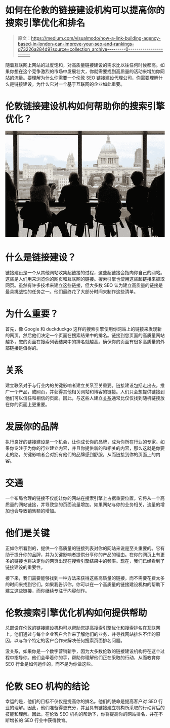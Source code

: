 # 如何在伦敦的链接建设机构可以提高你的搜索引擎优化和排名

> 原文：<https://medium.com/visualmodo/how-a-link-building-agency-based-in-london-can-improve-your-seo-and-rankings-d73226a284d9?source=collection_archive---------0----------------------->

随着互联网上网站的过度饱和，对高质量链接建设的需求比以往任何时候都高。如果你想在这个竞争激烈的市场中发展壮大，你就需要找到高质量的活动来增加你网站的流量。要理解为什么你需要一个伦敦 SEO 链接建设代理公司，你需要理解什么是链接建设，为什么它对一个基于互联网的企业如此重要。

# 伦敦链接建设机构如何帮助你的搜索引擎优化？

![](img/db7ddaf2705cbdf8db5cb5bce09acd15.png)

# 什么是链接建设？

链接建设是一个从其他网站收集超链接的过程，这些超链接会指向你自己的网站。这些是人们用来浏览你的网页和互联网的链接。搜索引擎也使用这些超链接来抓取网页。虽然有许多技术来建立这些链接，但大多数 SEO 认为建立高质量的链接是最具挑战性的任务之一。他们最终花了大部分时间来制作这些清单。

# 为什么重要？

首先，像 Google 和 duckduckgo 这样的搜索引擎使用你网站上的链接来发现新的网页。然后他们决定一个页面在搜索结果中的排名。链接到您页面的高质量网站越多，您的页面在搜索列表结果中的排名就越高。确保你的页面有很多高质量的外部链接是值得的。

# 关系

建立联系对于与行业内的关键影响者建立关系至关重要。链接建设包括走出去，推广一个产品，或网页，并获得其他相关网站和博客的链接。人们只会想提供链接到他们可以信任和相信的页面。因此，与这些人建立[关系](https://visualmodo.com/soft-skills-important/)通常比仅仅找到随机链接放在你的页面上更重要。

# 发展你的品牌

执行良好的链接建设是一个机会，让你成长你的品牌，成为你所在行业的专家。如果你专注于为你的行业建立内容，并且你提供新的和相关的内容，那么这就是你要走的路。关键影响者会对拥有他们的品牌感到舒服，从而链接到你的页面上的内容。

# 交通

一个布局合理的链接不仅能让你的网站在搜索引擎上占据重要位置。它将从一个高质量的网站链接，并导致您的页面流量增加。如果网站与你的业务相关，流量的增加也会导致销售额的增加。

# 他们是关键

正如你所看到的，提供一个高质量的链接列表对你的网站来说是至关重要的。它有助于提升你的品牌，并为关键影响者提供分享你的产品的理由。在你的网页上有更多的链接也将决定你的网页出现在搜索引擎结果中的频率。现在，我们已经看到了链接建设的重要性。

接下来，我们需要能够找到一种方法来获得这些高质量的链接，而不需要花费太多的时间来找到它们。如果我告诉你，你可以在一个高质量的链接建设机构的帮助下建立这些链接，而你继续专注于内容创作。

# 伦敦搜索引擎优化机构如何提供帮助

总部设在伦敦的链接建设机构可以帮助您提高搜索引擎优化和搜索排名在互联网上。他们通过与每个企业客户合作来了解他们的业务，并寻找网站排名不佳的原因，以与每个特定的客户合作来解决任何搜索页面排名问题。

没关系，如果你是一个数字营销新手，因为大多数伦敦的链接建设机构将在这个过程中指导你。他们会牵着你的手，帮助你理解他们正在采取的行动，从而教育你 SEO 行业是如何运作的，而不是为你做这些。

# 伦敦 SEO 机构的结论

幸运的是，他们的目标不仅仅是提高你的排名。他们的使命是提高客户对 SEO 行业的理解。因此，他们准备得更充分，并且具有链接建立机构所采取的行动背后的技能和理解。因此，在伦敦 SEO 机构的帮助下，你将提高你的网站排名，并在不断增长的 SEO 行业中获得教育。